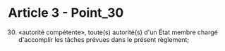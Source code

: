 # Article 3 - Point_30

30) «autorité compétente», toute(s) autorité(s) d'un État membre chargé d'accomplir les tâches prévues dans le présent règlement;
